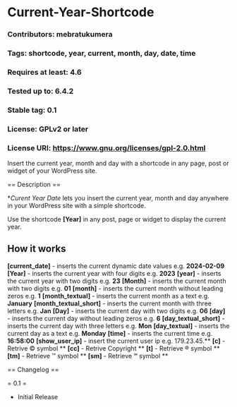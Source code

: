 # Current-Year-Shortcode
### Contributors: mebratukumera
### Tags: shortcode, year, current, month, day, date, time
### Requires at least: 4.6
### Tested up to: 6.4.2
### Stable tag: 0.1
### License: GPLv2 or later
### License URI: https://www.gnu.org/licenses/gpl-2.0.html

Insert the current year, month and day with a shortcode in any page, post or widget of your WordPress site.

== Description ==

**Curent Year Date* lets you insert the current year, month and day anywhere in your WordPress site with a simple shortcode.

Use the shortcode **[Year]** in any post, page or widget to display the current year.

## How it works

**[current_date]** - inserts the current dynamic date values e.g. **2024-02-09**
**[Year]** - inserts the current year with four digits e.g. **2023**
**[year]** - inserts the current year with two digits e.g. **23**
**[Month]** - inserts the current month with two digits e.g. **01**
**[month]** - inserts the current month without leading zeros e.g. **1**
**[month_textual]** - inserts the current month as a text e.g. **January**
**[month_textual_short]** - inserts the current month with three letters e.g. **Jan**
**[Day]** - inserts the current day with two digits e.g. **06**
**[day]** - inserts the current day without leading zeros e.g. **6**
**[day_textual_short]** - inserts the current day with three letters e.g. **Mon**
**[day_textual]** - inserts the current day as a text e.g. **Monday**
**[time]** - inserts the current time e.g. **16:58:00**
**[show_user_ip]** - insert the current user ip e.g. 179.23.45.**
**[c]** - Retrive © symbol **
**[cc]** - Retrive Copyright **
**[t]** - Retrieve ® symbol **
**[tm]** - Retrieve ™ symbol **
**[sm]** - Retrieve ℠ symbol **

== Changelog ==

= 0.1 =

* Initial Release